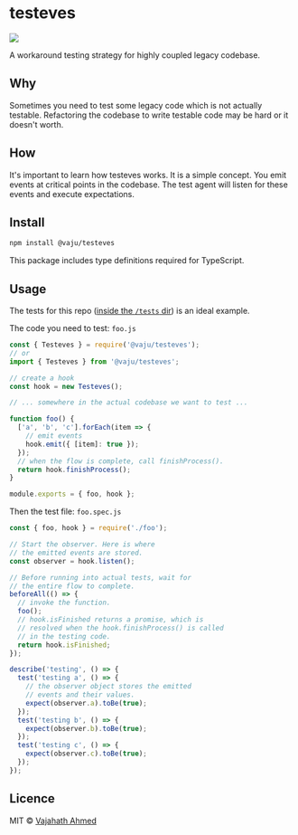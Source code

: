 # testeves

![](https://github.com/vajahath/testeves/workflows/build-and-test/badge.svg)

A workaround testing strategy for highly coupled legacy codebase.

## Why

Sometimes you need to test some legacy code which is not actually testable. Refactoring the codebase to write testable code may be hard or it doesn't worth.

## How

It's important to learn how testeves works. It is a simple concept.
You emit events at critical points in the codebase. The test agent will listen for these events and execute expectations.

## Install

```sh
npm install @vaju/testeves
```

This package includes type definitions required for TypeScript.

## Usage

The tests for this repo ([inside the `/tests` dir](https://github.com/vajahath/testeves/tree/master/tests)) is an ideal example.

The code you need to test: `foo.js`

```js
const { Testeves } = require('@vaju/testeves');
// or
import { Testeves } from '@vaju/testeves';

// create a hook
const hook = new Testeves();

// ... somewhere in the actual codebase we want to test ...

function foo() {
  ['a', 'b', 'c'].forEach(item => {
    // emit events
    hook.emit({ [item]: true });
  });
  // when the flow is complete, call finishProcess().
  return hook.finishProcess();
}

module.exports = { foo, hook };
```

Then the test file: `foo.spec.js`

```js
const { foo, hook } = require('./foo');

// Start the observer. Here is where
// the emitted events are stored.
const observer = hook.listen();

// Before running into actual tests, wait for
// the entire flow to complete.
beforeAll(() => {
  // invoke the function.
  foo();
  // hook.isFinished returns a promise, which is
  // resolved when the hook.finishProcess() is called
  // in the testing code.
  return hook.isFinished;
});

describe('testing', () => {
  test('testing a', () => {
    // the observer object stores the emitted
    // events and their values.
    expect(observer.a).toBe(true);
  });
  test('testing b', () => {
    expect(observer.b).toBe(true);
  });
  test('testing c', () => {
    expect(observer.c).toBe(true);
  });
});
```

## Licence

MIT &copy; [Vajahath Ahmed](https://twitter.com/vajahath7)
